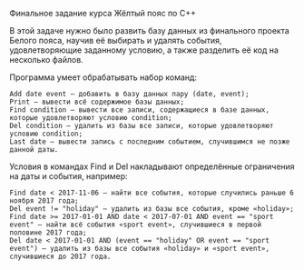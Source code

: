 Финальное задание курса Жёлтый пояс по C++

В этой задаче нужно было развить базу данных из финального проекта Белого пояса, научив её выбирать и удалять события, удовлетворяющие заданному условию, а также разделить её код на несколько файлов.

Программа умеет обрабатывать набор команд:

    Add date event — добавить в базу данных пару (date, event);
    Print — вывести всё содержимое базы данных;
    Find condition — вывести все записи, содержащиеся в базе данных, которые удовлетворяют условию condition;
    Del condition — удалить из базы все записи, которые удовлетворяют условию condition;
    Last date — вывести запись с последним событием, случившимся не позже данной даты.

Условия в командах Find и Del накладывают определённые ограничения на даты и события, например:

    Find date < 2017-11-06 — найти все события, которые случились раньше 6 ноября 2017 года;
    Del event != "holiday" — удалить из базы все события, кроме «holiday»;
    Find date >= 2017-01-01 AND date < 2017-07-01 AND event == "sport event" — найти всё события «sport event», случившиеся в первой половине 2017 года;
    Del date < 2017-01-01 AND (event == "holiday" OR event == "sport event") — удалить из базы все события «holiday» и «sport event», случившиеся до 2017 года.
